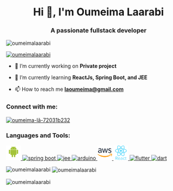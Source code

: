 <h1 align="center">Hi 👋, I'm Oumeima Laarabi</h1>
<h3 align="center">A passionate fullstack developer</h3>

<p align="left"> <img src="https://komarev.com/ghpvc/?username=oumeimalaarabi&label=Profile%20views&color=0e75b6&style=flat" alt="oumeimalaarabi" /> </p>

<p align="left"> <a href="https://github.com/ryo-ma/github-profile-trophy"><img src="https://github-profile-trophy.vercel.app/?username=oumeimalaarabi" alt="oumeimalaarabi" /></a> </p>

- 🔭 I’m currently working on **Private project**

- 🌱 I’m currently learning **ReactJs, Spring Boot, and JEE**

- 📫 How to reach me **laoumeima@gmail.com**

<h3 align="left">Connect with me:</h3>
<p align="left">
<a href="https://linkedin.com/in/oumeima-lã-72031b232" target="blank"><img align="center" src="https://raw.githubusercontent.com/rahuldkjain/github-profile-readme-generator/master/src/images/icons/Social/linked-in-alt.svg" alt="oumeima-lã-72031b232" height="30" width="40" /></a>
</p>

<h3 align="left">Languages and Tools:</h3>
<p align="left"> 
  <a href="https://developer.android.com" target="_blank" rel="noreferrer"> 
    <img src="https://raw.githubusercontent.com/devicons/devicon/master/icons/android/android-original-wordmark.svg" alt="android" width="40" height="40"/> 
  </a> 
  <!-- Spring Boot Icon -->
  <a href="https://spring.io/projects/spring-boot" target="_blank" rel="noreferrer">
    <img src="https://www.vectorlogo.zone/logos/springio/springio-icon.svg" alt="spring boot" width="40" height="40"/>
  </a>
  <!-- JEE Icon -->
  <a href="https://jakarta.ee/" target="_blank" rel="noreferrer">
    <img src="https://upload.wikimedia.org/wikipedia/commons/9/9a/JakartaEE_logo.svg" alt="jee" width="40" height="40"/>
  </a>
  <a href="https://www.arduino.cc/" target="_blank" rel="noreferrer"> 
    <img src="https://cdn.worldvectorlogo.com/logos/arduino-1.svg" alt="arduino" width="40" height="40"/> 
  </a> 
  <a href="https://aws.amazon.com" target="_blank" rel="noreferrer"> 
    <img src="https://raw.githubusercontent.com/devicons/devicon/master/icons/amazonwebservices/amazonwebservices-original-wordmark.svg" alt="aws" width="40" height="40"/> 
  </a> 
  <!-- Other Tools -->
  <a href="https://reactjs.org/" target="_blank" rel="noreferrer"> 
    <img src="https://raw.githubusercontent.com/devicons/devicon/master/icons/react/react-original-wordmark.svg" alt="react" width="40" height="40"/> 
  </a>
  <a href="https://flutter.dev" target="_blank" rel="noreferrer">
    <img src="https://www.vectorlogo.zone/logos/flutterio/flutterio-icon.svg" alt="flutter" width="40" height="40"/> 
  </a>
  <a href="https://dart.dev" target="_blank" rel="noreferrer">
    <img src="https://www.vectorlogo.zone/logos/dartlang/dartlang-icon.svg" alt="dart" width="40" height="40"/> 
  </a>
</p>

<p><img align="left" src="https://github-readme-stats.vercel.app/api/top-langs?username=oumeimalaarabi&show_icons=true&locale=en&layout=compact" alt="oumeimalaarabi" /></p>

<p>&nbsp;<img align="center" src="https://github-readme-stats.vercel.app/api?username=oumeimalaarabi&show_icons=true&locale=en" alt="oumeimalaarabi" /></p>

<p><img align="center" src="https://github-readme-streak-stats.herokuapp.com/?user=oumeimalaarabi&" alt="oumeimalaarabi" /></p>
